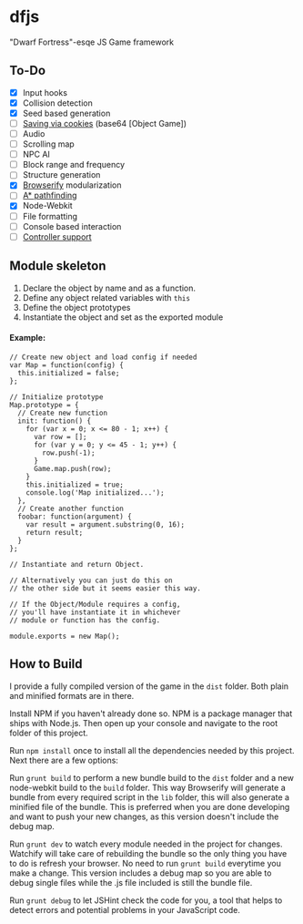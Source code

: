 dfjs
====

"Dwarf Fortress"-esqe JS Game framework

To-Do
-----

- [x] Input hooks
- [x] Collision detection
- [x] Seed based generation
- [ ] [Saving via cookies](https://developer.mozilla.org/en-US/docs/Web/Guide/API/DOM/Storage) (base64 [Object Game])
- [ ] Audio
- [ ] Scrolling map
- [ ] NPC AI
- [ ] Block range and frequency
- [ ] Structure generation
- [x] [Browserify](http://browserify.org/) modularization
- [ ] [A* pathfinding](https://github.com/qiao/PathFinding.js)
- [x] Node-Webkit
- [ ] File formatting
- [ ] Console based interaction
- [ ] [Controller support](http://www.html5rocks.com/en/tutorials/doodles/gamepad/)

## Module skeleton

1. Declare the object by name and as a function.
2. Define any object related variables with `this`
3. Define the object prototypes
4. Instantiate the object and set as the exported module

#### Example:
```
// Create new object and load config if needed
var Map = function(config) {
  this.initialized = false;
};

// Initialize prototype
Map.prototype = {
  // Create new function
  init: function() {
    for (var x = 0; x <= 80 - 1; x++) {
      var row = [];
      for (var y = 0; y <= 45 - 1; y++) {
        row.push(-1);
      }
      Game.map.push(row);
    }
    this.initialized = true;
    console.log('Map initialized...');
  },
  // Create another function
  foobar: function(argument) {
    var result = argument.substring(0, 16);
    return result;
  }
};

// Instantiate and return Object.

// Alternatively you can just do this on
// the other side but it seems easier this way.

// If the Object/Module requires a config,
// you'll have instantiate it in whichever
// module or function has the config.

module.exports = new Map();
```

## How to Build

I provide a fully compiled version of the game in the `dist` folder. Both plain and minified formats are in there.

Install NPM if you haven't already done so. NPM is a package manager that ships with Node.js. Then open up your console and navigate to the root folder of this project.

Run `npm install` once to install all the dependencies needed by this project. Next there are a few options:

Run `grunt build` to perform a new bundle build to the `dist` folder and a new node-webkit build to the `build` folder. This way Browserify will generate a bundle from every required script in the `lib` folder, this will also generate a minified file of the bundle. This is preferred when you are done developing and want to push your new changes, as this version doesn't include the debug map.

Run `grunt dev` to watch every module needed in the project for changes. Watchify will take care of rebuilding the bundle so the only thing you have to do is refresh your browser. No need to run `grunt build` everytime you make a change. This version includes a debug map so you are able to debug single files while the .js file included is still the bundle file.

Run `grunt debug` to let JSHint check the code for you, a tool that helps to detect errors and potential problems in your JavaScript code.